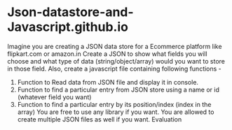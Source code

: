 # Json-datastore-and-Javascript.github.io
Imagine you are creating a JSON data store for a Ecommerce platform like flipkart.com
or amazon.in
Create a JSON to show what fields you will choose and what type of data
(string/object/array) would you want to store in those field. Also, create a javascript file
containing following functions -
1) Function to Read data from JSON file and display it in console.
2) Function to find a particular entry from JSON store using a name or id (whatever
field you want)
3) Function to find a particular entry by its position/index (index in the array)
You are free to use any library if you want. You are allowed to create multiple JSON
files as well if you want.
Evaluation
